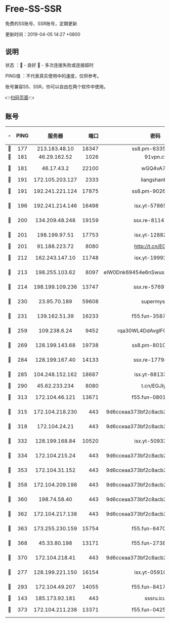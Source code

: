 # Free-SS-SSR

免费的SS账号、SSR账号，定期更新

更新时间：2019-04-05 14:27 +0800

## 说明

状态     ：🙂 - 良好 🙁 - 多次连接失败或连接超时

PING值   ：不代表真实使用中的速度，仅供参考。

账号兼容SS、SSR，你可以自由在两个软件中使用。

👉[扫码页面](https://liesauer.github.io/Free-SS-SSR/)👈

## 账号

|-|PING|服务器|端口|密码|加密方式|区域|
|:----:|:----:|:-----:|-----:|:----:|:----:|:----:|
|🙂|177|213.183.48.10|18347|ss8.pm-63355792|rc4-md5|RU|
|🙂|181|46.29.162.52|1026|91vpn.cf|rc4-md5|RU|
|🙂|181|46.17.43.2|22100|wGQ4vA7D|aes-256-gcm|RU|
|🙂|191|172.105.203.127|2333|liangshanbo|chacha20|JP|
|🙂|191|192.241.221.124|17875|ss8.pm-90261799|aes-256-cfb|US|
|🙂|196|192.241.214.146|16498|isx.yt-57865147|aes-256-cfb|US|
|🙂|200|134.209.48.248|19159|ssx.re-81147970|aes-256-cfb|US|
|🙂|201|198.199.97.51|17753|isx.yt-12882170|aes-256-cfb|US|
|🙂|201|91.188.223.72|8080|http://t.cn/EGJIyrl|rc4-md5|RU|
|🙂|212|162.243.147.10|11748|isx.yt-19993680|aes-256-cfb|US|
|🙂|213|198.255.103.62|8097|eIW0Dnk69454e6nSwuspv9DmS201tQ0D|aes-256-cfb|US|
|🙂|214|198.199.109.236|13747|ssx.re-57697610|aes-256-cfb|US|
|🙂|230|23.95.70.189|59608|supermyssr|chacha20-ietf|US|
|🙂|231|139.162.51.39|16233|f55.fun-35878736|aes-256-cfb|SG|
|🙂|259|109.238.6.24|9452|rqa30WL4DdAvgIFG6Fs3znzTa|aes-256-cfb|FR|
|🙂|269|128.199.143.68|19738|ss8.pm-80109890|aes-256-cfb|SG|
|🙂|284|128.199.167.40|14133|ssx.re-17798800|aes-256-cfb|SG|
|🙂|285|104.248.152.162|18687|isx.yt-68133684|aes-256-cfb|SG|
|🙂|290|45.62.233.234|8080|t.cn/EGJIyrl|rc4-md5|CA|
|🙂|313|172.104.46.121|13671|f55.fun-08015560|aes-256-cfb|SG|
|🙂|315|172.104.218.230|443|9d6cceaa373bf2c8acb22e60b6a58be6|aes-256-cfb|US|
|🙂|318|172.104.24.21|443|9d6cceaa373bf2c8acb22e60b6a58be6|aes-256-cfb|US|
|🙂|332|128.199.168.84|10520|isx.yt-50933208|aes-256-cfb|SG|
|🙂|334|172.104.215.24|443|9d6cceaa373bf2c8acb22e60b6a58be6|aes-256-cfb|US|
|🙂|353|172.104.31.152|443|9d6cceaa373bf2c8acb22e60b6a58be6|aes-256-cfb|US|
|🙂|358|172.104.209.198|443|9d6cceaa373bf2c8acb22e60b6a58be6|aes-256-cfb|US|
|🙂|360|198.74.58.40|443|9d6cceaa373bf2c8acb22e60b6a58be6|aes-256-cfb|US|
|🙂|362|172.104.217.138|443|9d6cceaa373bf2c8acb22e60b6a58be6|aes-256-cfb|US|
|🙂|363|173.255.230.159|15754|f55.fun-64706924|aes-256-cfb|US|
|🙂|368|45.33.80.198|13171|f55.fun-27386798|aes-256-cfb|US|
|🙂|370|172.104.218.41|443|9d6cceaa373bf2c8acb22e60b6a58be6|aes-256-cfb|US|
|🙂|277|128.199.221.150|16154|isx.yt-05910694|aes-256-cfb|SG|
|🙂|293|172.104.49.207|14055|f55.fun-84172526|aes-256-cfb|SG|
|🙁|143|185.173.92.181|443|sssru.icu|rc4-md5|RU|
|🙁|373|172.104.211.238|13371|f55.fun-04250289|aes-256-cfb|US|
